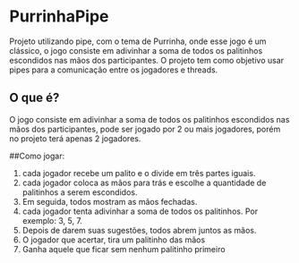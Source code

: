 # PurrinhaPipe

Projeto utilizando pipe, com o tema de Purrinha, onde esse jogo é um clássico, o jogo consiste em adivinhar a soma de todos os palitinhos escondidos nas mãos dos participantes. O projeto tem como objetivo usar pipes para a comunicação entre os jogadores e threads.


## O que é?
O jogo consiste em adivinhar a soma de todos os palitinhos escondidos nas mãos dos participantes, pode ser jogado por 2 ou mais jogadores, porém no projeto terá apenas 2 jogadores. 

##Como jogar:
1) cada jogador recebe um palito e o divide em três partes iguais.
2) cada jogador coloca as mãos para trás e escolhe a quantidade de palitinhos a 
serem escondidos.
3) Em seguida, todos mostram as mãos fechadas.
4) cada jogador tenta adivinhar a soma de todos os palitinhos. Por exemplo: 3, 5, 7.
5) Depois de darem suas sugestões, todos abrem juntos as mãos.
6) O jogador que acertar, tira um palitinho das mãos
7) Ganha aquele que ficar sem nenhum palitinho primeiro
